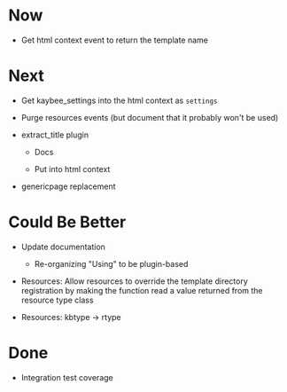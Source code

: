 # Now

- Get html context event to return the template name

# Next

- Get kaybee_settings into the html context as ``settings``

- Purge resources events (but document that it probably won't be used)

- extract_title plugin

    - Docs
    
    - Put into html context

- genericpage replacement

# Could Be Better

- Update documentation

    - Re-organizing "Using" to be plugin-based

- Resources: Allow resources to override the template directory registration 
  by making the function read a value returned from the resource type 
  class
  
- Resources: kbtype -> rtype

# Done

- Integration test coverage

